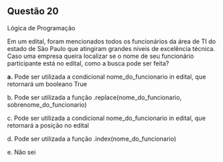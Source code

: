

## Questão 20
Lógica de Programação

Em um edital, foram mencionados todos os funcionários da área de TI do estado de São Paulo que atingiram grandes níveis de excelência técnica.
Caso uma empresa queira localizar se o nome de seu funcionário participante está no edital, como a busca pode ser feita?

**a.** Pode ser utilizada a condicional nome_do_funcionario in edital, que retornará um booleano True

b. Pode ser utilizada a função .replace(nome_do_funcionario, sobrenome_do_funcionario)

c. Pode ser utilizada a condicional nome_do_funcionario in edital, que retornará a posição no edital

d. Pode ser utilizada a função .index(nome_do_funcionario)

e. Não sei




